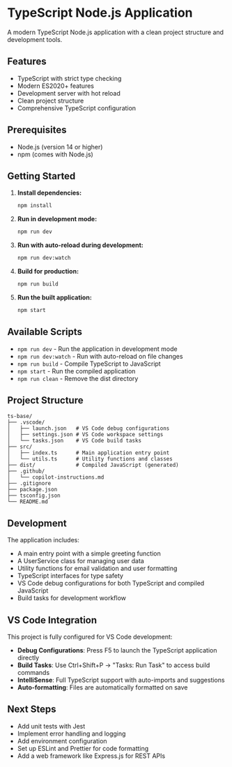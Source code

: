 # TypeScript Node.js Application

A modern TypeScript Node.js application with a clean project structure and development tools.

## Features

- TypeScript with strict type checking
- Modern ES2020+ features
- Development server with hot reload
- Clean project structure
- Comprehensive TypeScript configuration

## Prerequisites

- Node.js (version 14 or higher)
- npm (comes with Node.js)

## Getting Started

1. **Install dependencies:**

   ```bash
   npm install
   ```

2. **Run in development mode:**

   ```bash
   npm run dev
   ```

3. **Run with auto-reload during development:**

   ```bash
   npm run dev:watch
   ```

4. **Build for production:**

   ```bash
   npm run build
   ```

5. **Run the built application:**
   ```bash
   npm start
   ```

## Available Scripts

- `npm run dev` - Run the application in development mode
- `npm run dev:watch` - Run with auto-reload on file changes
- `npm run build` - Compile TypeScript to JavaScript
- `npm start` - Run the compiled application
- `npm run clean` - Remove the dist directory

## Project Structure

```
ts-base/
├── .vscode/
│   ├── launch.json   # VS Code debug configurations
│   ├── settings.json # VS Code workspace settings
│   └── tasks.json    # VS Code build tasks
├── src/
│   ├── index.ts      # Main application entry point
│   └── utils.ts      # Utility functions and classes
├── dist/             # Compiled JavaScript (generated)
├── .github/
│   └── copilot-instructions.md
├── .gitignore
├── package.json
├── tsconfig.json
└── README.md
```

## Development

The application includes:

- A main entry point with a simple greeting function
- A UserService class for managing user data
- Utility functions for email validation and user formatting
- TypeScript interfaces for type safety
- VS Code debug configurations for both TypeScript and compiled JavaScript
- Build tasks for development workflow

## VS Code Integration

This project is fully configured for VS Code development:

- **Debug Configurations**: Press F5 to launch the TypeScript application directly
- **Build Tasks**: Use Ctrl+Shift+P → "Tasks: Run Task" to access build commands
- **IntelliSense**: Full TypeScript support with auto-imports and suggestions
- **Auto-formatting**: Files are automatically formatted on save

## Next Steps

- Add unit tests with Jest
- Implement error handling and logging
- Add environment configuration
- Set up ESLint and Prettier for code formatting
- Add a web framework like Express.js for REST APIs
